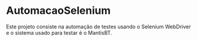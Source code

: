 # AutomacaoSelenium
Este projeto consiste na automação de testes usando o Selenium WebDriver e o sistema usado para testar é o MantisBT.

